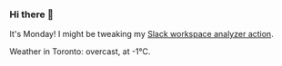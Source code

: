 ### Hi there :wave:

It's Monday! I might be tweaking my [Slack workspace analyzer action](https://github.com/bewuethr/slack-analyzer).

Weather in Toronto: overcast, at -1°C.
